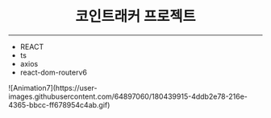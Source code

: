 <h1 align="center">코인트래커 프로젝트</h1>
<hr/>

<ul>
  <li>REACT</li>
  <li>ts</li>
  <li>axios</li>
  <li>react-dom-routerv6</li>
</ul>
![Animation7](https://user-images.githubusercontent.com/64897060/180439915-4ddb2e78-216e-4365-bbcc-ff678954c4ab.gif)
